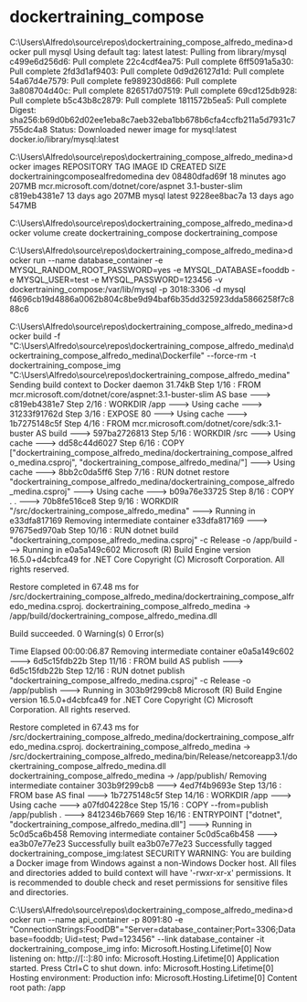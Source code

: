 # dockertraining_compose

C:\Users\Alfredo\source\repos\dockertraining_compose_alfredo_medina>docker pull mysql
Using default tag: latest
latest: Pulling from library/mysql
c499e6d256d6: Pull complete                                                                                             22c4cdf4ea75: Pull complete                                                                                             6ff5091a5a30: Pull complete                                                                                             2fd3d1af9403: Pull complete                                                                                             0d9d26127d1d: Pull complete                                                                                             54a67d4e7579: Pull complete                                                                                             fe989230d866: Pull complete                                                                                             3a808704d40c: Pull complete                                                                                             826517d07519: Pull complete                                                                                             69cd125db928: Pull complete                                                                                             b5c43b8c2879: Pull complete                                                                                             1811572b5ea5: Pull complete                                                                                             Digest: sha256:b69d0b62d02ee1eba8c7aeb32eba1bb678b6cfa4ccfb211a5d7931c7755dc4a8
Status: Downloaded newer image for mysql:latest
docker.io/library/mysql:latest

C:\Users\Alfredo\source\repos\dockertraining_compose_alfredo_medina>docker images
REPOSITORY                             TAG                 IMAGE ID            CREATED             SIZE
dockertrainingcomposealfredomedina     dev                 08480dfad69f        18 minutes ago      207MB
mcr.microsoft.com/dotnet/core/aspnet   3.1-buster-slim     c819eb4381e7        13 days ago         207MB
mysql                                  latest              9228ee8bac7a        13 days ago         547MB

C:\Users\Alfredo\source\repos\dockertraining_compose_alfredo_medina>docker volume create dockertraining_compose
dockertraining_compose

C:\Users\Alfredo\source\repos\dockertraining_compose_alfredo_medina>docker run --name database_container -e MYSQL_RANDOM_ROOT_PASSWORD=yes -e MYSQL_DATABASE=fooddb -e MYSQL_USER=test -e MYSQL_PASSWORD=123456 -v dockertraining_compose:/var/lib/mysql -p 3018:3306 -d mysql
f4696cb19d4886a0062b804c8be9d94baf6b35dd325923dda5866258f7c888c6

C:\Users\Alfredo\source\repos\dockertraining_compose_alfredo_medina>docker build -f "C:\Users\Alfredo\source\repos\dockertraining_compose_alfredo_medina\dockertraining_compose_alfredo_medina\Dockerfile" --force-rm -t dockertraining_compose_img "C:\Users\Alfredo\source\repos\dockertraining_compose_alfredo_medina"
Sending build context to Docker daemon  31.74kB
Step 1/16 : FROM mcr.microsoft.com/dotnet/core/aspnet:3.1-buster-slim AS base
 ---> c819eb4381e7
Step 2/16 : WORKDIR /app
 ---> Using cache
 ---> 31233f91762d
Step 3/16 : EXPOSE 80
 ---> Using cache
 ---> 1b7275148c5f
Step 4/16 : FROM mcr.microsoft.com/dotnet/core/sdk:3.1-buster AS build
 ---> 597ba2726813
Step 5/16 : WORKDIR /src
 ---> Using cache
 ---> dd58c44d6027
Step 6/16 : COPY ["dockertraining_compose_alfredo_medina/dockertraining_compose_alfredo_medina.csproj", "dockertraining_compose_alfredo_medina/"]
 ---> Using cache
 ---> 8bb2c0da5ff6
Step 7/16 : RUN dotnet restore "dockertraining_compose_alfredo_medina/dockertraining_compose_alfredo_medina.csproj"
 ---> Using cache
 ---> b09a76e33725
Step 8/16 : COPY . .
 ---> 70b8fe516ce8
Step 9/16 : WORKDIR "/src/dockertraining_compose_alfredo_medina"
 ---> Running in e33dfa817169
Removing intermediate container e33dfa817169
 ---> 97675ed970ab
Step 10/16 : RUN dotnet build "dockertraining_compose_alfredo_medina.csproj" -c Release -o /app/build
 ---> Running in e0a5a149c602
Microsoft (R) Build Engine version 16.5.0+d4cbfca49 for .NET Core
Copyright (C) Microsoft Corporation. All rights reserved.

  Restore completed in 67.48 ms for /src/dockertraining_compose_alfredo_medina/dockertraining_compose_alfredo_medina.csproj.
  dockertraining_compose_alfredo_medina -> /app/build/dockertraining_compose_alfredo_medina.dll

Build succeeded.
    0 Warning(s)
    0 Error(s)

Time Elapsed 00:00:06.87
Removing intermediate container e0a5a149c602
 ---> 6d5c15fdb22b
Step 11/16 : FROM build AS publish
 ---> 6d5c15fdb22b
Step 12/16 : RUN dotnet publish "dockertraining_compose_alfredo_medina.csproj" -c Release -o /app/publish
 ---> Running in 303b9f299cb8
Microsoft (R) Build Engine version 16.5.0+d4cbfca49 for .NET Core
Copyright (C) Microsoft Corporation. All rights reserved.

  Restore completed in 67.43 ms for /src/dockertraining_compose_alfredo_medina/dockertraining_compose_alfredo_medina.csproj.
  dockertraining_compose_alfredo_medina -> /src/dockertraining_compose_alfredo_medina/bin/Release/netcoreapp3.1/dockertraining_compose_alfredo_medina.dll
  dockertraining_compose_alfredo_medina -> /app/publish/
Removing intermediate container 303b9f299cb8
 ---> 4ed7f4b9693e
Step 13/16 : FROM base AS final
 ---> 1b7275148c5f
Step 14/16 : WORKDIR /app
 ---> Using cache
 ---> a07fd04228ce
Step 15/16 : COPY --from=publish /app/publish .
 ---> 8412346b7669
Step 16/16 : ENTRYPOINT ["dotnet", "dockertraining_compose_alfredo_medina.dll"]
 ---> Running in 5c0d5ca6b458
Removing intermediate container 5c0d5ca6b458
 ---> ea3b07e77e23
Successfully built ea3b07e77e23
Successfully tagged dockertraining_compose_img:latest
SECURITY WARNING: You are building a Docker image from Windows against a non-Windows Docker host. All files and directories added to build context will have '-rwxr-xr-x' permissions. It is recommended to double check and reset permissions for sensitive files and directories.

C:\Users\Alfredo\source\repos\dockertraining_compose_alfredo_medina>docker run --name api_container -p 8091:80 -e "ConnectionStrings:FoodDB"="Server=database_container;Port=3306;Database=fooddb; Uid=test; Pwd=123456" --link database_container -it dockertraining_compose_img
info: Microsoft.Hosting.Lifetime[0]
      Now listening on: http://[::]:80
info: Microsoft.Hosting.Lifetime[0]
      Application started. Press Ctrl+C to shut down.
info: Microsoft.Hosting.Lifetime[0]
      Hosting environment: Production
info: Microsoft.Hosting.Lifetime[0]
      Content root path: /app
